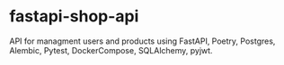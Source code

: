 # fastapi-shop-api

API for managment users and products using FastAPI, Poetry, Postgres, Alembic, Pytest, DockerCompose, SQLAlchemy, pyjwt.
